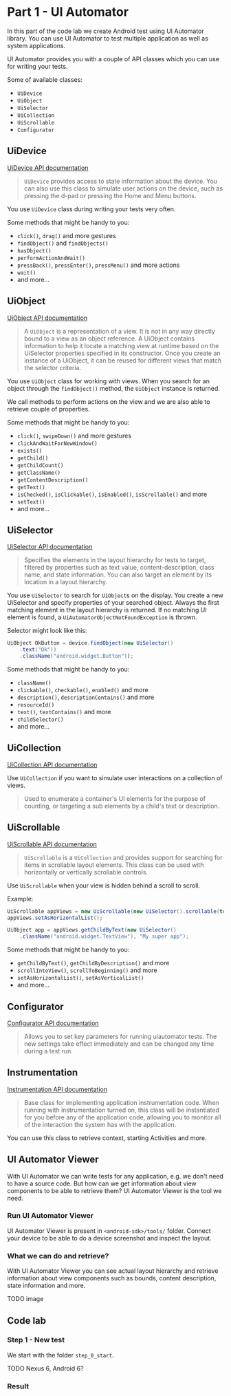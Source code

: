 # Part 1 - UI Automator

In this part of the code lab we create Android test using UI Automator library. You can use UI Automator to test multiple application as well as system applications.

UI Automator provides you with a couple of API classes which you can use for writing your tests.

Some of available classes:

* `UiDevice`
* `UiObject`
* `UiSelector`
* `UiCollection`
* `UiScrollable`
* `Configurator`

## UiDevice

[UiDevice API documentation](https://developer.android.com/reference/android/support/test/uiautomator/UiDevice.html)

> `UiDevice` provides access to state information about the device. You can also use this class to simulate user actions on the device, such as pressing the d-pad or pressing the Home and Menu buttons.

You use `UiDevice` class during writing your tests very often.

Some methods that might be handy to you:

* `click()`, `drag()` and more gestures
* `findObject()` and `findObjects()`
* `hasObject()`
* `performActionAndWait()`
* `pressBack()`, `pressEnter()`, `pressMenu()` and more actions
* `wait()`
* and more...

## UiObject

[UiObject API documentation](https://developer.android.com/reference/android/support/test/uiautomator/UiObject.html)

> A `UiObject` is a representation of a view. It is not in any way directly bound to a view as an object reference. A UiObject contains information to help it locate a matching view at runtime based on the UiSelector properties specified in its constructor. Once you create an instance of a UiObject, it can be reused for different views that match the selector criteria.

You use `UiObject` class for working with views. When you search for an object through the `findObject()` method, the `UiObject` instance is returned.

We call methods to perform actions on the view and we are also able to retrieve couple of properties.

Some methods that might be handy to you:

* `click()`, `swipeDown()` and more gestures
* `clickAndWaitForNewWindow()`
* `exists()`
* `getChild()`
* `getChildCount()`
* `getClassName()`
* `getContentDescription()`
* `getText()`
* `isChecked()`, `isClickable()`, `isEnabled()`, `isScrollable()` and more
* `setText()`
* and more...

## UiSelector

[UiSelector API documentation](https://developer.android.com/reference/android/support/test/uiautomator/UiSelector.html)

> Specifies the elements in the layout hierarchy for tests to target, filtered by properties such as text value, content-description, class name, and state information. You can also target an element by its location in a layout hierarchy.
  
You use `UiSelector` to search for `UiObject`s on the display. You create a new UiSelector and specify properties of your searched object. Always the first matching element in the layout hierarchy is returned. If no matching UI element is found, a `UiAutomatorObjectNotFoundException` is thrown.

Selector might look like this:

```java
UiObject OkButton = device.findObject(new UiSelector()
    .text("Ok"))
    .className("android.widget.Button"));
```

Some methods that might be handy to you:

* `className()`
* `clickable()`, `checkable()`, `enabled()` and more
* `description()`, `descriptionContains()` and more
* `resourceId()`
* `text()`, `textContains()` and more
* `childSelector()`
* and more...

## UiCollection

[UiCollection API documentation](https://developer.android.com/reference/android/support/test/uiautomator/UiCollection.html)

Use `UiCollection` if you want to simulate user interactions on a collection of views.

> Used to enumerate a container's UI elements for the purpose of counting, or targeting a sub elements by a child's text or description.

## UiScrollable

[UiScrollable API documentation](https://developer.android.com/reference/android/support/test/uiautomator/UiScrollable.html)

> `UiScrollable` is a `UiCollection` and provides support for searching for items in scrollable layout elements. This class can be used with horizontally or vertically scrollable controls.

Use `UiScrollable` when your view is hidden behind a scroll to scroll.

Example:

```java
UiScrollable appViews = new UiScrollable(new UiSelector().scrollable(true));
appViews.setAsHorizontalList();

UiObject app = appViews.getChildByText(new UiSelector()
    .className("android.widget.TextView"), "My super app");
```

Some methods that might be handy to you:

* `getChildByText()`, `getChildByDescription()` and more
* `scrollIntoView()`, `scrollToBeginning()` and more
* `setAsHorizontalList()`, `setAsVerticalList()`
* and more...

## Configurator
[Configurator API documentation](https://developer.android.com/reference/android/support/test/uiautomator/Configurator.html)

> Allows you to set key parameters for running uiautomator tests. The new settings take effect immediately and can be changed any time during a test run.

## Instrumentation

[Instrumentation API documentation](https://developer.android.com/reference/android/app/Instrumentation.html)

> Base class for implementing application instrumentation code. When running with instrumentation turned on, this class will be instantiated for you before any of the application code, allowing you to monitor all of the interaction the system has with the application.

You can use this class to retrieve context, starting Activities and more.

## UI Automator Viewer

With UI Automator we can write tests for any application, e.g. we don't need to have a source code. But how can we get information about view components to be able to retrieve them? UI Automator Viewer is the tool we need. 

### Run UI Automator Viewer 

UI Automator Viewer is present in `<android-sdk>/tools/` folder. Connect your device to be able to do a device screenshot and inspect the layout.

### What we can do and retrieve?

With UI Automator Viewer you can see actual layout hierarchy and retrieve information about view components such as bounds, content description, state information and more.

TODO image

## Code lab

### Step 1 - New test

We start with the folder `step_0_start`.

TODO Nexus 6, Android 6?

### Result